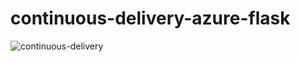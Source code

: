 # continuous-delivery-azure-flask

![continuous-delivery](https://user-images.githubusercontent.com/58792/85061538-f7352780-b174-11ea-8001-b0561c5bad73.jpg)
